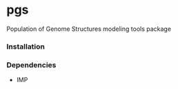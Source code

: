 # pgs
Population of Genome Structures modeling tools package
### Installation


### Dependencies
+ IMP

